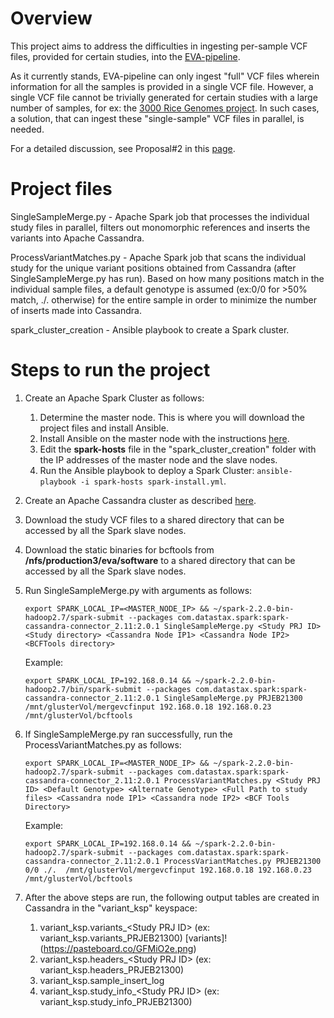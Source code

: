 # Overview

This project aims to address the difficulties in ingesting per-sample VCF files, provided for certain studies, into the [EVA-pipeline](https://github.com/EBIvariation/eva-pipeline/). 

As it currently stands, EVA-pipeline can only ingest "full" VCF files wherein information for all the samples is provided in a single VCF file. However, a single VCF file cannot be trivially generated for certain studies with a large number of samples, for ex: the [3000 Rice Genomes project](http://www.ebi.ac.uk/eva/?eva-study=PRJEB13618). In such cases, a solution, that can ingest these "single-sample" VCF files in parallel, is needed.

For a detailed discussion, see Proposal#2 in this [page](https://www.ebi.ac.uk/seqdb/confluence/display/VAR/Merging+Single-Sample+files).
      
# Project files

SingleSampleMerge.py - Apache Spark job that processes the individual study files in parallel, filters out monomorphic references and inserts the variants into Apache Cassandra.

ProcessVariantMatches.py - Apache Spark job that scans the individual study for the unique variant positions obtained from Cassandra (after SingleSampleMerge.py has run). Based on how many positions match in the individual sample files, a default genotype is assumed (ex:0/0 for >50% match, ./. otherwise) for the entire sample in order to minimize the number of inserts made into Cassandra.

spark_cluster_creation - Ansible playbook to create a Spark cluster.

# Steps to run the project

1. Create an Apache Spark Cluster as follows:
   1. Determine the master node. This is where you will download the project files and install Ansible. 
   2. Install Ansible on the master node with the instructions [here](http://docs.ansible.com/ansible/latest/intro_installation.html).
   3. Edit the **spark-hosts** file in the "spark_cluster_creation" folder with the IP addresses of the master node and the slave nodes.
   4. Run the Ansible playbook to deploy a Spark Cluster: ```ansible-playbook -i spark-hosts spark-install.yml```.

2. Create an Apache Cassandra cluster as described [here](https://github.com/EBIvariation/eva-variant-warehouse-research/blob/master/Cassandra_Evaluation/ansible_playbook/readme.md).
 
3. Download the study VCF files to a shared directory that can be accessed by all the Spark slave nodes.

4. Download the static binaries for bcftools from **/nfs/production3/eva/software** to a shared directory that can be accessed by all the Spark slave nodes.

5. Run SingleSampleMerge.py with arguments as follows:

   ```export SPARK_LOCAL_IP=<MASTER_NODE_IP> && ~/spark-2.2.0-bin-hadoop2.7/spark-submit --packages com.datastax.spark:spark-cassandra-connector_2.11:2.0.1 SingleSampleMerge.py <Study PRJ ID> <Study directory> <Cassandra Node IP1> <Cassandra Node IP2> <BCFTools directory>```
   
   Example:
   
   ```export SPARK_LOCAL_IP=192.168.0.14 && ~/spark-2.2.0-bin-hadoop2.7/bin/spark-submit --packages com.datastax.spark:spark-cassandra-connector_2.11:2.0.1 SingleSampleMerge.py PRJEB21300 /mnt/glusterVol/mergevcfinput 192.168.0.18 192.168.0.23 /mnt/glusterVol/bcftools```

6. If SingleSampleMerge.py ran successfully, run the ProcessVariantMatches.py as follows:

   ```export SPARK_LOCAL_IP=<MASTER_NODE_IP> && ~/spark-2.2.0-bin-hadoop2.7/spark-submit --packages com.datastax.spark:spark-cassandra-connector_2.11:2.0.1 ProcessVariantMatches.py <Study PRJ ID> <Default Genotype> <Alternate Genotype> <Full Path to study files> <Cassandra node IP1> <Cassandra node IP2> <BCF Tools Directory>```
   
   Example:
   
   ```export SPARK_LOCAL_IP=192.168.0.14 && ~/spark-2.2.0-bin-hadoop2.7/spark-submit --packages com.datastax.spark:spark-cassandra-connector_2.11:2.0.1 ProcessVariantMatches.py PRJEB21300 0/0 ./.  /mnt/glusterVol/mergevcfinput 192.168.0.18 192.168.0.23 /mnt/glusterVol/bcftools```
   
7. After the above steps are run, the following output tables are created in Cassandra in the "variant_ksp" keyspace:

    1. variant_ksp.variants_\<Study PRJ ID\> (ex: variant_ksp.variants_PRJEB21300)
    [variants]!(https://pasteboard.co/GFMiO2e.png)
    2. variant_ksp.headers_\<Study PRJ ID\> (ex: variant_ksp.headers_PRJEB21300)
    3. variant_ksp.sample_insert_log
    4. variant_ksp.study_info_\<Study PRJ ID\> (ex: variant_ksp.study_info_PRJEB21300)